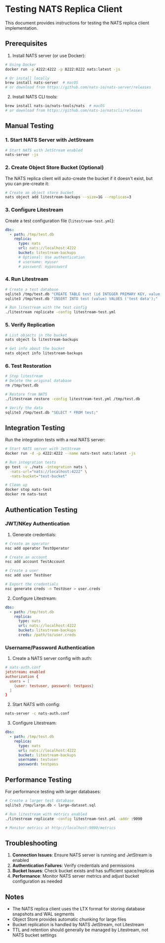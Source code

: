 # Testing NATS Replica Client

This document provides instructions for testing the NATS replica client implementation.

## Prerequisites

1. Install NATS server (or use Docker):

```bash
# Using Docker
docker run -p 4222:4222 -p 8222:8222 nats:latest -js

# Or install locally
brew install nats-server  # macOS
# or download from https://github.com/nats-io/nats-server/releases
```

2. Install NATS CLI tools:

```bash
brew install nats-io/nats-tools/nats  # macOS
# or download from https://github.com/nats-io/natscli/releases
```

## Manual Testing

### 1. Start NATS Server with JetStream

```bash
# Start NATS with JetStream enabled
nats-server -js
```

### 2. Create Object Store Bucket (Optional)

The NATS replica client will auto-create the bucket if it doesn't exist, but you can pre-create it:

```bash
# Create an object store bucket
nats object add litestream-backups --size=1G --replicas=3
```

### 3. Configure Litestream

Create a test configuration file (`litestream-test.yml`):

```yaml
dbs:
  - path: /tmp/test.db
    replica:
      type: nats
      url: nats://localhost:4222
      bucket: litestream-backups
      # Optional: Use authentication
      # username: myuser
      # password: mypassword
```

### 4. Run Litestream

```bash
# Create a test database
sqlite3 /tmp/test.db "CREATE TABLE test (id INTEGER PRIMARY KEY, value TEXT);"
sqlite3 /tmp/test.db "INSERT INTO test (value) VALUES ('test data');"

# Run litestream with the test config
./litestream replicate -config litestream-test.yml
```

### 5. Verify Replication

```bash
# List objects in the bucket
nats object ls litestream-backups

# Get info about the bucket
nats object info litestream-backups
```

### 6. Test Restoration

```bash
# Stop litestream
# Delete the original database
rm /tmp/test.db

# Restore from NATS
./litestream restore -config litestream-test.yml /tmp/test.db

# Verify the data
sqlite3 /tmp/test.db "SELECT * FROM test;"
```

## Integration Testing

Run the integration tests with a real NATS server:

```bash
# Start NATS server with JetStream
docker run -d -p 4222:4222 --name nats-test nats:latest -js

# Run integration tests
go test -v ./nats -integration nats \
  -nats-url="nats://localhost:4222" \
  -nats-bucket="test-bucket"

# Clean up
docker stop nats-test
docker rm nats-test
```

## Authentication Testing

### JWT/NKey Authentication

1. Generate credentials:

```bash
# Create an operator
nsc add operator TestOperator

# Create an account
nsc add account TestAccount

# Create a user
nsc add user TestUser

# Export the credentials
nsc generate creds -n TestUser > user.creds
```

2. Configure Litestream:

```yaml
dbs:
  - path: /tmp/test.db
    replica:
      type: nats
      url: nats://localhost:4222
      bucket: litestream-backups
      creds: /path/to/user.creds
```

### Username/Password Authentication

1. Create a NATS server config with auth:

```conf
# nats-auth.conf
jetstream: enabled
authorization {
  users = [
    {user: testuser, password: testpass}
  ]
}
```

2. Start NATS with config:

```bash
nats-server -c nats-auth.conf
```

3. Configure Litestream:

```yaml
dbs:
  - path: /tmp/test.db
    replica:
      type: nats
      url: nats://localhost:4222
      bucket: litestream-backups
      username: testuser
      password: testpass
```

## Performance Testing

For performance testing with larger databases:

```bash
# Create a larger test database
sqlite3 /tmp/large.db < large-dataset.sql

# Run litestream with metrics enabled
./litestream replicate -config litestream-test.yml -addr :9090

# Monitor metrics at http://localhost:9090/metrics
```

## Troubleshooting

1. **Connection Issues**: Ensure NATS server is running and JetStream is enabled
2. **Authentication Failures**: Verify credentials and permissions
3. **Bucket Issues**: Check bucket exists and has sufficient space/replicas
4. **Performance**: Monitor NATS server metrics and adjust bucket configuration as needed

## Notes

- The NATS replica client uses the LTX format for storing database snapshots and WAL segments
- Object Store provides automatic chunking for large files
- Bucket replication is handled by NATS JetStream, not Litestream
- TTL and retention should generally be managed by Litestream, not NATS bucket settings
